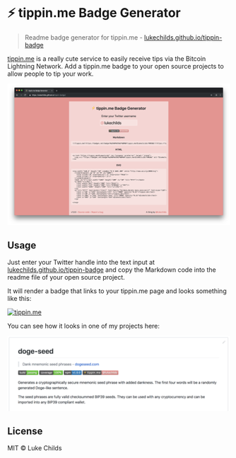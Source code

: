 # ⚡️ tippin.me Badge Generator

> Readme badge generator for tippin.me - [lukechilds.github.io/tippin-badge](https://lukechilds.github.io/tippin-badge/)

[tippin.me](https://tippin.me) is a really cute service to easily receive tips via the Bitcoin Lightning Network. Add a tippin.me badge to your open source projects to allow people to tip your work.

[![](/screenshot.png)](https://lukechilds.github.io/tippin-badge/)

## Usage

Just enter your Twitter handle into the text input at [lukechilds.github.io/tippin-badge](https://lukechilds.github.io/tippin-badge/) and copy the Markdown code into the readme file of your open source project.

It will render a badge that links to your tippin.me page and looks something like this:

[![tippin.me](https://badgen.net/badge/%E2%9A%A1%EF%B8%8Ftippin.me/@lukechilds/F0918E)](https://tippin.me/@lukechilds)

You can see how it looks in one of my projects here:

[![](/readme-example.png)](https://github.com/lukechilds/doge-seed)

## License

MIT © Luke Childs

